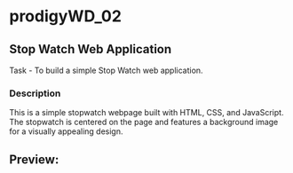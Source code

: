 # prodigyWD_02
## Stop Watch Web Application


<p> Task - To build a simple Stop Watch web application.</p>

### Description
This is a simple stopwatch webpage built with HTML, CSS, and JavaScript. The stopwatch is centered on the page and features a background image for a visually appealing design.

<h2>Preview: </h2>
